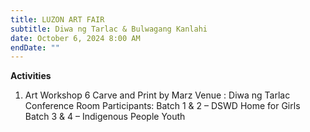 ```yaml
---
title: LUZON ART FAIR
subtitle: Diwa ng Tarlac & Bulwagang Kanlahi
date: October 6, 2024 8:00 AM
endDate: ""
---
```

**Activities**

1. Art Workshop 6
   Carve and Print by Marz 
   Venue : Diwa ng Tarlac Conference Room
   Participants:
   Batch 1 & 2 – DSWD Home for Girls
   Batch 3 & 4 – Indigenous People Youth